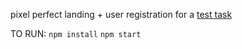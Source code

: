 pixel perfect landing + user registration for a [test task](https://drive.google.com/file/d/11XPGP9wrHB-B5aLlBCRLXHVA2yvM2QhY/view)

TO RUN:
`npm install`
`npm start`
